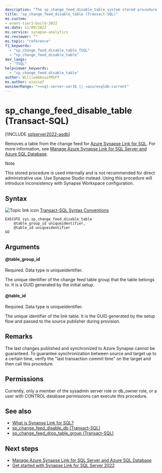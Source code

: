 ```yaml
---
description: "The sp_change_feed_disable_table system stored procedure disables a table in the change feed for Azure Synapse Link for SQL."
title: "sp_change_feed_disable_table (Transact-SQL)"
ms.custom:
- event-tier1-build-2022
ms.date: 11/09/2022
ms.service: synapse-analytics
ms.reviewer: ""
ms.topic: "reference"
f1_keywords: 
  - "sp_change_feed_disable_table_TSQL"
  - "sp_change_feed_disable_table"
dev_langs: 
  - "TSQL"
helpviewer_keywords: 
  - "sp_change_feed_disable_table"
author: WilliamDAssafMSFT
ms.author: wiassaf
monikerRange: ">=sql-server-ver16 || =azuresqldb-current"
---
```

# sp_change_feed_disable_table (Transact-SQL)
[!INCLUDE [sqlserver2022-asdb](../../includes/applies-to-version/sqlserver2022-asdb.md)]

Removes a table from the change feed for [Azure Synapse Link for SQL](/azure/synapse-analytics/synapse-link/sql-synapse-link-overview). For more information, see [Manage Azure Synapse Link for SQL Server and Azure SQL Database](../../sql-server/synapse-link/synapse-link-sql-server-change-feed-manage.md).

> [!NOTE]
> This stored procedure is used internally and is not recommended for direct administrative use. Use Synapse Studio instead. Using this procedure will introduce inconsistency with Synapse Workspace configuration.

## Syntax  
   
 ![Topic link icon](../../database-engine/configure-windows/media/topic-link.gif "Topic link icon") [Transact-SQL Syntax Conventions](../../t-sql/language-elements/transact-sql-syntax-conventions-transact-sql.md)  
  
```syntaxsql  
EXECUTE sys.sp_change_feed_disable_table
    @table_group_id uniqueidentifier,
    @table_id uniqueidentifier
GO
```  

## Arguments  
#### @table_group_id

Required. Data type is uniqueidentifier. 

The unique identifier of the change feed table group that the table belongs to. It is a GUID generated by the initial setup.

#### @table_id

Required. Data type is uniqueidentifier.

The unique identifier of the link table. It is the GUID generated by the setup flow and passed to the source publisher during provision. 
 
## Remarks

The last changes published and synchronized to Azure Synapse cannot be guaranteed. To guarantee synchronization between source and target up to a certain time, verify the "last transaction commit time" on the target and then call this procedure.

## Permissions  

  Currently, only a member of the sysadmin server role or db_owner role, or a user with CONTROL database permissions can execute this procedure.

## See also  

- [What is Synapse Link for SQL?](/azure/synapse-analytics/synapse-link/sql-synapse-link-overview)
- [sp_change_feed_disable_db (Transact-SQL)](sp-change-feed-disable-db.md)
- [sp_change_feed_drop_table_group (Transact-SQL)](sp-change-feed-drop-table-group.md)

## Next steps

- [Manage Azure Synapse Link for SQL Server and Azure SQL Database](../../sql-server/synapse-link/synapse-link-sql-server-change-feed-manage.md)
- [Get started with Synapse Link for SQL Server 2022](/azure/synapse-analytics/synapse-link/connect-synapse-link-sql-server-2022)
